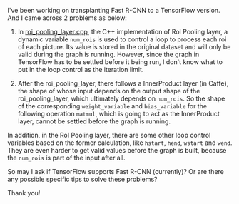 I've been working on transplanting Fast R-CNN to a TensorFlow version. And I came across 2 problems as below:

1. In [roi_pooling_layer.cpp](https://github.com/rbgirshick/caffe-fast-rcnn/blob/fast-rcnn/src/caffe/layers/roi_pooling_layer.cpp), the C++ implementation of RoI Pooling layer, a dynamic variable `num_rois` is used to control a loop to process each roi of each picture. Its value is stored in the original dataset and will only be valid during the graph is running. However, since the graph in TensorFlow has to be settled before it being run, I don't know what to put in the loop control as the iteration limit.

2. After the roi_pooling_layer, there follows a InnerProduct layer (in Caffe), the shape of whose input depends on the output shape of the roi_pooling_layer, which ultimately depends on `num_rois`. So the shape of the corresponding `weight_variable` and `bias_variable` for the following operation `matmul`, which is going to act as the InnerProduct layer, cannot be settled before the graph is running.

In addition, in the RoI Pooling layer, there are some other loop control variables based on the former calculation, like `hstart`, `hend`, `wstart` and `wend`. They are even harder to get valid values before the graph is built, because the `num_rois` is part of the input after all.

So may I ask if TensorFlow supports Fast R-CNN (currently)? Or are there any possible specific tips to solve these problems?

Thank you!

